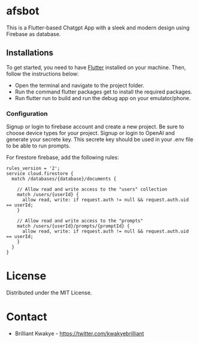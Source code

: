 # afsbot

This is a Flutter-based Chatgpt App with a sleek and modern design using Firebase as database.

## Installations

To get started, you need to have [Flutter](https://docs.flutter.dev/get-started/install) installed on your machine. Then, follow the instructions below:

- Open the terminal and navigate to the project folder.
- Run the command flutter packages get to install the required packages.
- Run flutter run to build and run the debug app on your emulator/phone.

### Configuration
Signup or login to firebase account and create a new project. Be sure to choose device types for your project.
Signup or login to OpenAI and generate your secrete key. This secrete key should be used in your .env file to be able to run prompts.

For firestore firebase, add the following rules:
```flutter
rules_version = '2';
service cloud.firestore {
  match /databases/{database}/documents {
  
    // Allow read and write access to the "users" collection
    match /users/{userId} {
      allow read, write: if request.auth != null && request.auth.uid == userId;
    }

    // Allow read and write access to the "prompts"
    match /users/{userId}/prompts/{promptId} {
      allow read, write: if request.auth != null && request.auth.uid == userId;
    }
  }
}
```

# License
Distributed under the MIT License.

# Contact
- Brilliant Kwakye - https://twitter.com/kwakyebrilliant
